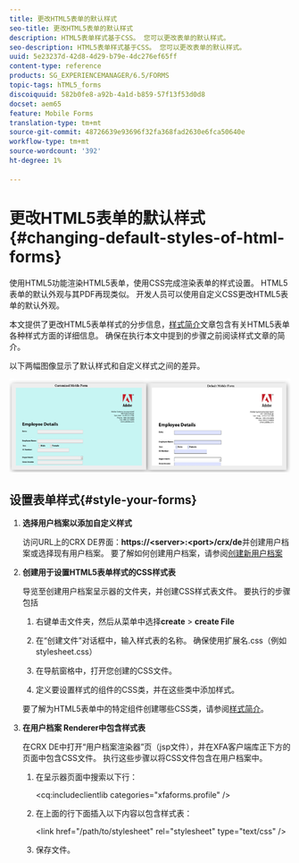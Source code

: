 ```yaml
---
title: 更改HTML5表单的默认样式
seo-title: 更改HTML5表单的默认样式
description: HTML5表单样式基于CSS。 您可以更改表单的默认样式。
seo-description: HTML5表单样式基于CSS。 您可以更改表单的默认样式。
uuid: 5e23237d-42d8-4d29-b79e-4dc276ef65ff
content-type: reference
products: SG_EXPERIENCEMANAGER/6.5/FORMS
topic-tags: hTML5_forms
discoiquuid: 582b0fe8-a92b-4a1d-b859-57f13f53d0d8
docset: aem65
feature: Mobile Forms
translation-type: tm+mt
source-git-commit: 48726639e93696f32fa368fad2630e6fca50640e
workflow-type: tm+mt
source-wordcount: '392'
ht-degree: 1%

---
```



# 更改HTML5表单的默认样式{#changing-default-styles-of-html-forms}

使用HTML5功能渲染HTML5表单，使用CSS完成渲染表单的样式设置。 HTML5表单的默认外观与其PDF再现类似。 开发人员可以使用自定义CSS更改HTML5表单的默认外观。

本文提供了更改HTML5表单样式的分步信息，[样式简介](/help/forms/using/css-styles.md)文章包含有关HTML5表单各种样式方面的详细信息。 确保在执行本文中提到的步骤之前阅读样式文章的简介。

以下两幅图像显示了默认样式和自定义样式之间的差异。

![pictures-002-small](assets/pictures-002-small.png)

## 设置表单样式{#style-your-forms}

1. **选择用户档案以添加自定义样式**

   访问URL上的CRX DE界面：**https://&lt;server>:&lt;port>/crx/de**&#x200B;并创建用户档案或选择现有用户档案。 要了解如何创建用户档案，请参阅[创建新用户档案](/help/forms/using/custom-profile.md)

1. **创建用于设置HTML5表单样式的CSS样式表**

   导览至创建用户档案呈示器的文件夹，并创建CSS样式表文件。 要执行的步骤包括

   1. 右键单击文件夹，然后从菜单中选择&#x200B;**create** > **create File**

   1. 在“创建文件”对话框中，输入样式表的名称。 确保使用扩展名.css（例如stylesheet.css）
   1. 在导航窗格中，打开您创建的CSS文件。
   1. 定义要设置样式的组件的CSS类，并在这些类中添加样式。

   要了解为HTML5表单中的特定组件创建哪些CSS类，请参阅[样式简介](/help/forms/using/css-styles.md)。

1. **在用户档案 Renderer中包含样式表**

   在CRX DE中打开“用户档案渲染器”页（jsp文件），并在XFA客户端库正下方的页面中包含CSS文件。 执行这些步骤以将CSS文件包含在用户档案中。

   1. 在呈示器页面中搜索以下行：

      &lt;cq:includeclientlib categories=&quot;xfaforms.profile&quot; />

   1. 在上面的行下面插入以下内容以包含样式表：

      &lt;link href=&quot;/path/to/stylesheet&quot; rel=&quot;stylesheet&quot; type=&quot;text/css&quot; />

   1. 保存文件。
